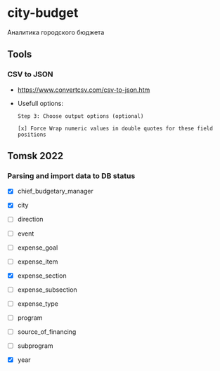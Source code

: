 # city-budget

Аналитика городского бюджета


## Tools

### CSV to JSON

- https://www.convertcsv.com/csv-to-json.htm

- Usefull options:
    ```
    Step 3: Choose output options (optional) 

    [x] Force Wrap numeric values in double quotes for these field positions
    ```

## Tomsk 2022

### Parsing and import data to DB status

- [x] chief_budgetary_manager
- [x] city
- [ ] direction
- [ ] event
- [ ] expense_goal
- [ ] expense_item
- [x] expense_section
- [ ] expense_subsection
- [ ] expense_type
- [ ] program
- [ ] source_of_financing
- [ ] subprogram
- [x] year

